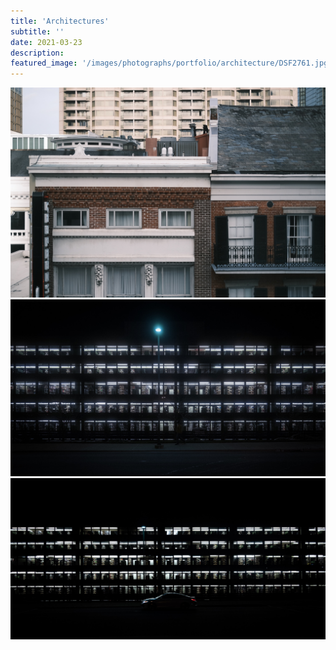 ```yaml
---
title: 'Architectures'
subtitle: ''
date: 2021-03-23
description: 
featured_image: '/images/photographs/portfolio/architecture/DSF2761.jpg'
---
```


<div class="gallery" data-columns="2">
    <img src="/images/photographs/portfolio/architecture/DSCF6974.jpg">
    <img src="/images/photographs/portfolio/architecture/DSCF5726.jpg">
    <img src="/images/photographs/portfolio/architecture/DSF2761.jpg">
</div>